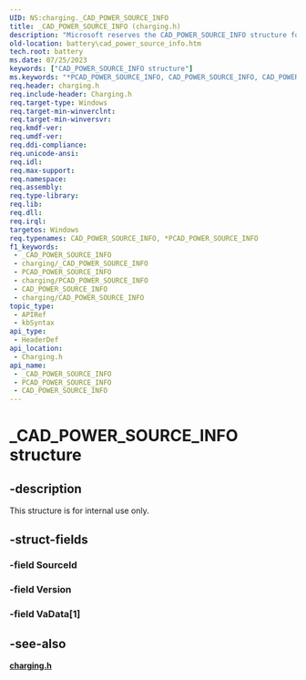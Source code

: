 ```yaml
---
UID: NS:charging._CAD_POWER_SOURCE_INFO
title: _CAD_POWER_SOURCE_INFO (charging.h)
description: "Microsoft reserves the CAD_POWER_SOURCE_INFO structure for internal use only. Don't use this structure in your code."
old-location: battery\cad_power_source_info.htm
tech.root: battery
ms.date: 07/25/2023
keywords: ["CAD_POWER_SOURCE_INFO structure"]
ms.keywords: "*PCAD_POWER_SOURCE_INFO, CAD_POWER_SOURCE_INFO, CAD_POWER_SOURCE_INFO structure [Battery Devices], _CAD_POWER_SOURCE_INFO, battery.cad_power_source_info, charging/BATTERY_INFORMATION"
req.header: charging.h
req.include-header: Charging.h
req.target-type: Windows
req.target-min-winverclnt: 
req.target-min-winversvr: 
req.kmdf-ver: 
req.umdf-ver: 
req.ddi-compliance: 
req.unicode-ansi: 
req.idl: 
req.max-support: 
req.namespace: 
req.assembly: 
req.type-library: 
req.lib: 
req.dll: 
req.irql: 
targetos: Windows
req.typenames: CAD_POWER_SOURCE_INFO, *PCAD_POWER_SOURCE_INFO
f1_keywords:
 - _CAD_POWER_SOURCE_INFO
 - charging/_CAD_POWER_SOURCE_INFO
 - PCAD_POWER_SOURCE_INFO
 - charging/PCAD_POWER_SOURCE_INFO
 - CAD_POWER_SOURCE_INFO
 - charging/CAD_POWER_SOURCE_INFO
topic_type:
 - APIRef
 - kbSyntax
api_type:
 - HeaderDef
api_location:
 - Charging.h
api_name:
 - _CAD_POWER_SOURCE_INFO
 - PCAD_POWER_SOURCE_INFO
 - CAD_POWER_SOURCE_INFO
---
```


# _CAD_POWER_SOURCE_INFO structure

## -description

This structure is for internal use only.

## -struct-fields

### -field SourceId

### -field Version

### -field VaData[1]

## -see-also

[**charging.h**](index.md)